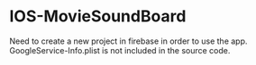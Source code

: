 # IOS-MovieSoundBoard
Need to create a new project in firebase in order to use the app. GoogleService-Info.plist is not included in the source code.
